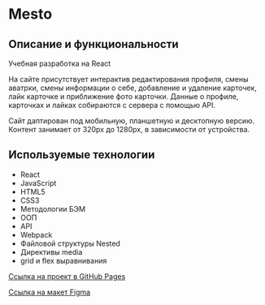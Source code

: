 # Mesto

## Описание и функциональности

Учебная разработка на React

На сайте присутствует интерактив редактирования профиля, смены аватрки, смены информации о себе, добавление и удаление карточек, лайк карточке и приближение фото карточки.
Данные о профиле, карточках и лайках собираются с сервера с помощью API.

Сайт даптирован под мобильную, планшетную и десктопную версию.
Контент занимает от 320px до 1280px, в зависимости от устройства.

## Используемые технологии

 * React
 * JavaScript
 * HTML5
 * CSS3
 * Методологии БЭМ
 * ООП
 * API
 * Webpack
 * Файловой структуры Nested
 * Директивы media
 * grid и flex выравнивания

[Ссылка на проект в GitHub Pages](https://ssempusha.github.io/mesto-react/)

[Ссылка на макет Figma](https://www.figma.com/file/2cn9N9jSkmxD84oJik7xL7/JavaScript.-Sprint-4?node-id=0%3A1)
